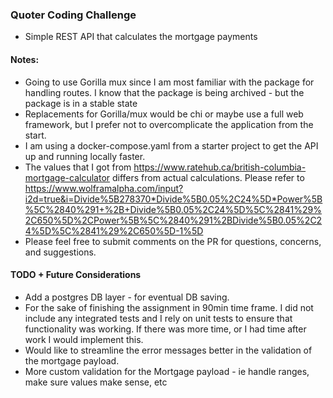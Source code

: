### Quoter Coding Challenge

- Simple REST API that calculates the mortgage payments 

#### Notes:
- Going to use Gorilla mux since I am most familiar with the package for handling routes. I know that the package is being archived - but the package is in a stable state
- Replacements for Gorilla/mux would be chi or maybe use a full web framework, but I prefer not to overcomplicate the application from the start.
- I am using a docker-compose.yaml from a starter project to get the API up and running locally faster.
- The values that I got from https://www.ratehub.ca/british-columbia-mortgage-calculator differs from actual calculations. Please refer to https://www.wolframalpha.com/input?i2d=true&i=Divide%5B278370*Divide%5B0.05%2C24%5D*Power%5B%5C%2840%291+%2B+Divide%5B0.05%2C24%5D%5C%2841%29%2C650%5D%2CPower%5B%5C%2840%291%2BDivide%5B0.05%2C24%5D%5C%2841%29%2C650%5D-1%5D 
- Please feel free to submit comments on the PR for questions, concerns, and suggestions.
#### TODO + Future Considerations
- Add a postgres DB layer - for eventual DB saving.
- For the sake of finishing the assignment in 90min time frame. I did not include any integrated tests and I rely on unit tests to ensure that functionality was working. If there was more time, or I had time after work I would implement this. 
- Would like to streamline the error messages better in the validation of the mortgage payload.
- More custom validation for the Mortgage payload - ie handle ranges, make sure values make sense, etc